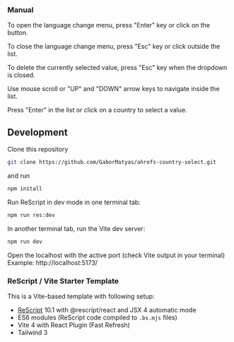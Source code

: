 ### Manual

To open the language change menu, press "Enter" key or click on the button.

To close the language change menu, press "Esc" key or click outside the list.

To delete the currently selected value, press "Esc" key when the dropdown is closed.

Use mouse scroll or "UP" and "DOWN" arrow keys to navigate inside the list.

Press "Enter" in the list or click on a country to select a value.

## Development

Clone this repository

```sh
git clone https://github.com/GaborMatyas/ahrefs-country-select.git
```

and run

```sh
npm install
```

Run ReScript in dev mode in one terminal tab:

```sh
npm run res:dev
```

In another terminal tab, run the Vite dev server:

```sh
npm run dev
```

Open the localhost with the active port (check Vite output in your terminal)
Example: http://localhost:5173/

### ReScript / Vite Starter Template

This is a Vite-based template with following setup:

- [ReScript](https://rescript-lang.org) 10.1 with @rescript/react and JSX 4 automatic mode
- ES6 modules (ReScript code compiled to `.bs.mjs` files)
- Vite 4 with React Plugin (Fast Refresh)
- Tailwind 3
